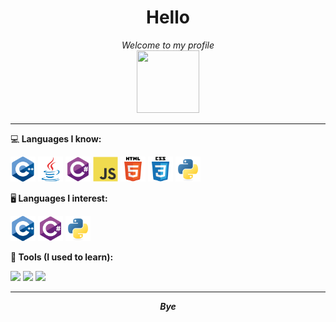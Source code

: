 <h1 align="center">Hello </h1>
<p align="center">
  <em> Welcome to my profile </em> </br>
  <img src="https://github.com/QuangTujz/GitHubProfile/blob/main/GitHubImg/giphy.gif" height="100" width="100">
</p>
<hr>
💻<b> Languages I know: </b> </br> 
<p align="left">
  <img src="https://raw.githubusercontent.com/devicons/devicon/master/icons/cplusplus/cplusplus-original.svg" height="40">
  <img src="https://raw.githubusercontent.com/devicons/devicon/master/icons/java/java-original.svg" height="40">
  <img src="https://raw.githubusercontent.com/devicons/devicon/master/icons/csharp/csharp-original.svg" height="40">
  <img src="https://raw.githubusercontent.com/devicons/devicon/master/icons/javascript/javascript-original.svg" height="40">
  <img src="https://raw.githubusercontent.com/devicons/devicon/master/icons/html5/html5-original-wordmark.svg" height="40">
  <img src="https://raw.githubusercontent.com/devicons/devicon/master/icons/css3/css3-original-wordmark.svg" height="40">
  <img src="https://raw.githubusercontent.com/devicons/devicon/master/icons/python/python-original.svg" height="40">
</p>
🖥️<b> Languages I interest: </b> </br>
<p align="left">
  <img alt="GIF" src="https://raw.githubusercontent.com/devicons/devicon/master/icons/cplusplus/cplusplus-original.svg" height="40">
  <img src="https://raw.githubusercontent.com/devicons/devicon/master/icons/csharp/csharp-original.svg" height="40">
  <img src="https://raw.githubusercontent.com/devicons/devicon/master/icons/python/python-original.svg" height="40">
</p>
🔧<b> Tools (I used to learn): </b> </br>
<p align="left">
  <img src="https://www.vectorlogo.zone/logos/usepanda/usepanda-ar21.svg" height="40">
  <img src="https://www.vectorlogo.zone/logos/djangoproject/djangoproject-ar21.svg" height="40">
  <img src="https://www.vectorlogo.zone/logos/numpy/numpy-ar21.svg" height="40">
</p>
<hr>
<p align="center">
  <b><em> Bye </em></b>
